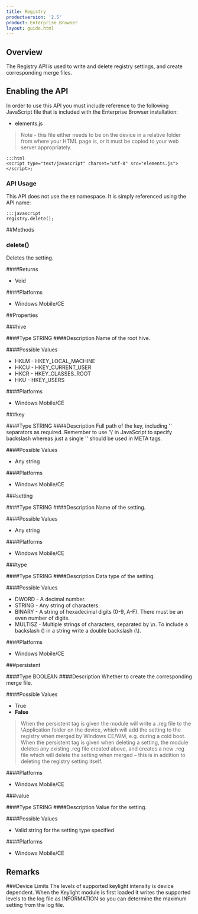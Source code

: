 ```yaml
---
title: Registry
productversion: '2.5'
product: Enterprise Browser
layout: guide.html
---
```



## Overview
The Registry API is used to write and delete registry settings, and create corresponding merge files.

## Enabling the API
In order to use this API you must include reference to the following JavaScript file that is included with the Enterprise Browser installation:

* elements.js 

> Note - this file either needs to be on the device in a relative folder from where your HTML page is, or it must be copied to your web server appropriately.

	:::html
    <script type="text/javascript" charset="utf-8" src="elements.js"></script>;


### API Usage
This API does not use the `EB` namespace. It is simply referenced using the API name:

	:::javascript
	registry.delete();

##Methods

### delete()
Deletes the setting.

####Returns
* Void

####Platforms

* Windows Mobile/CE

##Properties

###hive

####Type
<span class='text-info'>STRING</span>
####Description
Name of the root hive.	

####Possible Values

* HKLM - HKEY_LOCAL_MACHINE
* HKCU - HKEY_CURRENT_USER
* HKCR - HKEY_CLASSES_ROOT 
* HKU - HKEY_USERS

####Platforms

* Windows Mobile/CE

###key

####Type
<span class='text-info'>STRING</span>
####Description
Full path of the key, including '\' separators as required. Remember to use '\\' in JavaScript to specify backslash whereas just a single '\' should be used in META tags.

####Possible Values

* Any string

####Platforms

* Windows Mobile/CE

###setting

####Type
<span class='text-info'>STRING</span>
####Description
Name of the setting.

####Possible Values

* Any string

####Platforms

* Windows Mobile/CE

###type

####Type
<span class='text-info'>STRING</span>
####Description
Data type of the setting.

####Possible Values

* DWORD -  A decimal number.
* STRING - Any string of characters.
* BINARY - A string of hexadecimal digits (0-9, A-F). There must be an even number of digits.
* MULTISZ - Multiple strings of characters, separated by \n. To include a backslash (\) in a string write a double backslash (\\).

####Platforms

* Windows Mobile/CE

###persistent

####Type
<span class='text-info'>BOOLEAN</span>
####Description
Whether to create the corresponding merge file.

####Possible Values

* True
* **False**

>When the persistent tag is given the module will write a .reg file to the \Application folder on the device, which will add the setting to the registry when merged by Windows CE/WM, e.g. during a cold boot. When the persistent tag is given when deleting a setting, the module deletes any existing .reg file created above, and creates a new .reg file which will delete the setting when merged – this is in addition to deleting the registry setting itself.

####Platforms

* Windows Mobile/CE

###value

####Type
<span class='text-info'>STRING</span>
####Description
Value for the setting.

####Possible Values

* Valid string for the setting type specified 

####Platforms

* Windows Mobile/CE


## Remarks
###Device Limits
The levels of supported keylight intensity is device dependent. When the Keylight module is first loaded it writes the supported levels to the log file as INFORMATION so you can determine the maximum setting from the log file.

